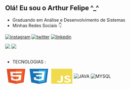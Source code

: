 
## Olá! Eu sou o Arthur Felipe ^_^

-  Graduando em Análise e Desenvolvimento de Sistemas
- Minhas Redes Sociais 👇


[![instagram](https://img.shields.io/badge/Instagram-E4405F?style=for-the-badge&logo=instagram&logoColor=white)](https://instagram.com/4rthurfel1pe)
[![twitter](https://img.shields.io/badge/Twitter-1DA1F2?style=for-the-badge&logo=twitter&logoColor=white)](https://twitter.com/4rthurfeelipe)
[![linkedin](https://img.shields.io/badge/LinkedIn-0077B5?style=for-the-badge&logo=linkedin&logoColor=white)](https://www.linkedin.com/in/arthur-felipe-55219924a/)


<div>
  <img src="https://github-readme-stats.vercel.app/api?username=ArthurFelipe12&show_icons=true&theme=great-gatsby&include_all_commits=true&count_private=true"/>
  <img src="https://github-readme-stats.vercel.app/api/top-langs/?username=ArthurFelipe12&layout=compact&langs_count=16&theme=great-gatsby"/>
</div>
<br>

- TECNOLOGIAS :
<div style="display: inline_block">
  <img align="center" alt="HTML" height="50" width="70" src="https://raw.githubusercontent.com/devicons/devicon/master/icons/html5/html5-original.svg">
  <img align="center" alt="CSS" height="50" width="70" src="https://raw.githubusercontent.com/devicons/devicon/master/icons/css3/css3-original.svg">
  <img align="center" alt="JAVASCRIPT" height="50" width="70" src="https://raw.githubusercontent.com/devicons/devicon/master/icons/javascript/javascript-plain.svg">
  <img align="center" alt="JAVA" height="50" width="70" src= "https://cdn.jsdelivr.net/gh/devicons/devicon/icons/java/java-original-wordmark.svg" />
  <img align="center" alt="MYSQL" height="50" width="70" src= "https://cdn.jsdelivr.net/gh/devicons/devicon/icons/mysql/mysql-plain.svg" />

</div>


